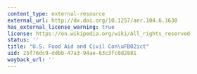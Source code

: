 ```yaml
---
content_type: external-resource
external_url: http://dx.doi.org/10.1257/aer.104.6.1630
has_external_license_warning: true
license: https://en.wikipedia.org/wiki/All_rights_reserved
status: ''
title: "U.S. Food Aid and Civil Con\uFB02ict"
uid: 25f76dc9-ddbb-47a3-94ae-63c3fc0d2881
wayback_url: ''
---
```

